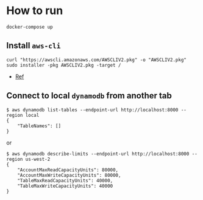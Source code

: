 # How to run
```
docker-compose up
```

## Install `aws-cli`
```
curl "https://awscli.amazonaws.com/AWSCLIV2.pkg" -o "AWSCLIV2.pkg"
sudo installer -pkg AWSCLIV2.pkg -target /
```

* [Ref](https://docs.aws.amazon.com/cli/latest/userguide/install-cliv2-mac.html#cliv2-mac-install-cmd)

## Connect to local `dynamodb` from another tab
```
$ aws dynamodb list-tables --endpoint-url http://localhost:8000 --region local
{
    "TableNames": []
}
```

or 

```
$ aws dynamodb describe-limits --endpoint-url http://localhost:8000 --region us-west-2
{
    "AccountMaxReadCapacityUnits": 80000,
    "AccountMaxWriteCapacityUnits": 80000,
    "TableMaxReadCapacityUnits": 40000,
    "TableMaxWriteCapacityUnits": 40000
}
```
